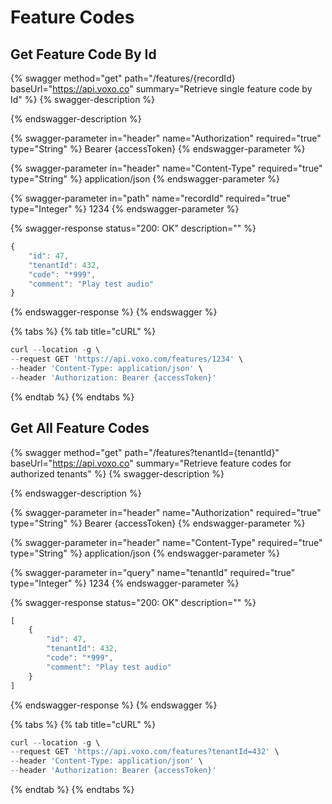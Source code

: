 # Feature Codes

## Get Feature Code By Id

{% swagger method="get" path="/features/{recordId} baseUrl="https://api.voxo.co" summary="Retrieve single feature code by Id" %}
{% swagger-description %}

{% endswagger-description %}

{% swagger-parameter in="header" name="Authorization" required="true" type="String" %}
Bearer {accessToken}
{% endswagger-parameter %}

{% swagger-parameter in="header" name="Content-Type" required="true" type="String" %}
application/json
{% endswagger-parameter %}

{% swagger-parameter in="path" name="recordId" required="true" type="Integer" %}
1234
{% endswagger-parameter %}

{% swagger-response status="200: OK" description="" %}
```javascript
{
    "id": 47,
    "tenantId": 432,
    "code": "*999",
    "comment": "Play test audio"
}
```
{% endswagger-response %}
{% endswagger %}

{% tabs %}
{% tab title="cURL" %}
```javascript
curl --location -g \
--request GET 'https://api.voxo.com/features/1234' \
--header 'Content-Type: application/json' \
--header 'Authorization: Bearer {accessToken}'
```
{% endtab %}
{% endtabs %}



## Get All Feature Codes

{% swagger method="get" path="/features?tenantId={tenantId}" baseUrl="https://api.voxo.co" summary="Retrieve feature codes for authorized tenants" %}
{% swagger-description %}

{% endswagger-description %}

{% swagger-parameter in="header" name="Authorization" required="true" type="String" %}
Bearer {accessToken}
{% endswagger-parameter %}

{% swagger-parameter in="header" name="Content-Type" required="true" type="String" %}
application/json
{% endswagger-parameter %}

{% swagger-parameter in="query" name="tenantId" required="true" type="Integer" %}
1234
{% endswagger-parameter %}

{% swagger-response status="200: OK" description="" %}
```javascript
[
    {
        "id": 47,
        "tenantId": 432,
        "code": "*999",
        "comment": "Play test audio"
    }
]
```
{% endswagger-response %}
{% endswagger %}

{% tabs %}
{% tab title="cURL" %}
```javascript
curl --location -g \
--request GET 'https://api.voxo.com/features?tenantId=432' \
--header 'Content-Type: application/json' \
--header 'Authorization: Bearer {accessToken}'
```
{% endtab %}
{% endtabs %}
